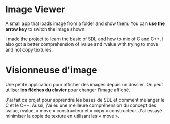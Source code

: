 # Image Viewer

A small app that loads image from a folder and show them. You can **use the arrow key** to switch the image shown.

I made the project to learn the basic of SDL and how to mix of C and C++. I also got a better comprehension of lvalue and rvalue with trying to move and not copy textures.

# Visionneuse d'image

Une petite application pour afficher des images depuis un dossier. On peut utiliser **les flèches du clavier** pour changer l'image affiché.

J'ai fait ce projet pour apprendre les bases de SDL et comment mélanger le C et le C++. Aussi, j'ai eu une meilleure compréhension du concept des lvalue, rvalue, « move » constructeur et « copy » constructeur. J'ai essayé minimiser la copie de texture en utilisant les « move ».
